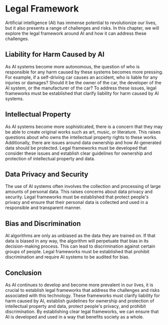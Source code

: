 Legal Framework
===================================================================

Artificial intelligence (AI) has immense potential to revolutionize our lives, but it also presents a range of challenges and risks. In this chapter, we will explore the legal framework around AI and how it can address these challenges.

Liability for Harm Caused by AI
-------------------------------

As AI systems become more autonomous, the question of who is responsible for any harm caused by these systems becomes more pressing. For example, if a self-driving car causes an accident, who is liable for any injuries or damages? Should it be the owner of the car, the developer of the AI system, or the manufacturer of the car? To address these issues, legal frameworks must be established that clarify liability for harm caused by AI systems.

Intellectual Property
---------------------

As AI systems become more sophisticated, there is a concern that they may be able to create original works such as art, music, or literature. This raises questions about who owns the intellectual property rights to these works. Additionally, there are issues around data ownership and how AI-generated data should be protected. Legal frameworks must be developed that consider these issues and establish clear guidelines for ownership and protection of intellectual property and data.

Data Privacy and Security
-------------------------

The use of AI systems often involves the collection and processing of large amounts of personal data. This raises concerns about data privacy and security. Legal frameworks must be established that protect people's privacy and ensure that their personal data is collected and used in a responsible and transparent manner.

Bias and Discrimination
-----------------------

AI algorithms are only as unbiased as the data they are trained on. If that data is biased in any way, the algorithm will perpetuate that bias in its decision-making process. This can lead to discrimination against certain groups of people. Legal frameworks must be established that prohibit discrimination and require AI systems to be audited for bias.

Conclusion
----------

As AI continues to develop and become more prevalent in our lives, it is crucial to establish legal frameworks that address the challenges and risks associated with this technology. These frameworks must clarify liability for harm caused by AI, establish guidelines for ownership and protection of intellectual property and data, protect people's privacy, and prohibit discrimination. By establishing clear legal frameworks, we can ensure that AI is developed and used in a way that benefits society as a whole.
